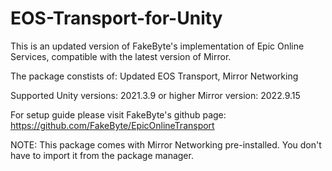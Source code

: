 # EOS-Transport-for-Unity

This is an updated version of FakeByte's implementation of Epic Online Services, compatible with the latest version of Mirror.

The package constists of: Updated EOS Transport, Mirror Networking

Supported Unity versions: 2021.3.9 or higher
Mirror version:  2022.9.15

For setup guide please visit FakeByte's github page: https://github.com/FakeByte/EpicOnlineTransport

NOTE: This package comes with Mirror Networking pre-installed. You don't have to import it from the package manager.
